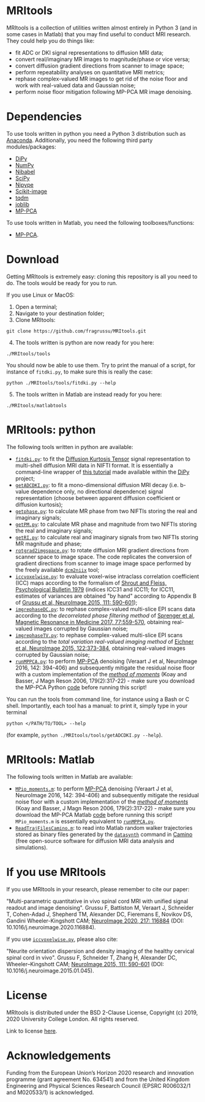# MRItools
MRItools is a collection of utilities written almost entirely in Python 3 (and in some cases in Matlab) that you may find useful to conduct MRI research. They could help you do things like:
* fit ADC or DKI signal representations to diffusion MRI data;
* convert real/imaginary MR images to magnitude/phase or vice versa;
* convert diffusion gradient directions from scanner to image space;
* perform repeatability analyses on quantitative MRI metrics;
* rephase complex-valued MR images to get rid of the noise floor and work with real-valued data and Gaussian noise;
* perform noise floor mitigation following MP-PCA MR image denoising.

# Dependencies
To use tools written in python you need a Python 3 distribution such as [Anaconda](http://www.anaconda.com/distribution). Additionally, you need the following third party modules/packages:
* [DiPy](http://dipy.org)
* [NumPy](http://numpy.org)
* [Nibabel](http://nipy.org/nibabel)
* [SciPy](http://www.scipy.org)
* [Nipype](http://nipype.readthedocs.io/en/latest)
* [Scikit-image](http://scikit-image.org)
* [tqdm](https://github.com/tqdm/tqdm)
* [joblib](https://joblib.readthedocs.io)
* [MP-PCA](https://github.com/NYU-DiffusionMRI/mppca_denoise/blob/master/mpdenoise.py)

To use tools written in Matlab, you need the following toolboxes/functions:
* [MP-PCA](https://github.com/NYU-DiffusionMRI/mppca_denoise/blob/master/MPdenoising.m).

# Download 
Getting MRItools is extremely easy: cloning this repository is all you need to do. The tools would be ready for you to run.

If you use Linux or MacOS:

1. Open a terminal;
2. Navigate to your destination folder;
3. Clone MRItools:
```
git clone https://github.com/fragrussu/MRItools.git 
```
4. The tools written is python are now ready for you here: 
```
./MRItools/tools
```
You should now be able to use them. Try to print the manual of a script, for instance of `fitdki.py`, to make sure this is really the case:
```
python ./MRItools/tools/fitdki.py --help
```
5. The tools written in Matlab are instead ready for you here:
```
./MRItools/matlabtools
```

# MRItools: python
The following tools written in python are available:
* [`fitdki.py`](http://github.com/fragrussu/MRItools/blob/master/tools/fitdki.py): to fit the [Diffusion Kurtosis Tensor](http://doi.org/10.1002/mrm.20508) signal representation to multi-shell diffusion MRI data in NIFTI format. It is essentially a command-line wrapper of [this tutorial](http://dipy.org/documentation/1.0.0./examples_built/reconst_dki) made available within the [DiPy](http://dipy.org/) project;
* [`getADCDKI.py`](http://github.com/fragrussu/MRItools/blob/master/tools/getADCDKI.py): to fit a mono-dimensional diffusion MRI decay (i.e. b-value dependence only, no directional dependence) signal representation (choose between apparent diffusion coefficient or diffusion kurtosis);
* [`getphase.py`](http://github.com/fragrussu/MRItools/blob/master/tools/getphase.py): to calculate MR phase from two NIFTIs storing the real and imaginary signals;
* [`getPM.py`](http://github.com/fragrussu/MRItools/blob/master/tools/getPM.py): to calculate MR phase and magnitude from two NIFTIs storing the real and imaginary signals;
* [`getRI.py`](http://github.com/fragrussu/MRItools/blob/master/tools/getRI.py): to calculate real and imaginary signals from two NIFTIs storing MR magnitude and phase;
* [`rotgrad2imgspace.py`](http://github.com/fragrussu/MRItools/blob/master/tools/rotgrad2imgspace.py): to rotate diffusion MRI gradient directions from scanner space to image space. The code replicates the conversion of gradient directions from scanner to image image space performed by the freely available [`dcm2niix`](http://github.com/rordenlab/dcm2niix) tool;
* [`iccvoxelwise.py`](http://github.com/fragrussu/MRItools/blob/master/tools/iccvoxelwise.py): to evaluate voxel-wise intraclass correlation coefficient (ICC) maps according to the formalism of [Shrout and Fleiss, Psychological Bulletin 1979](http://doi.org/10.1037/0033-2909.86.2.420) (indices ICC31 and ICC11; for ICC11, estimates of variances are obtained "by hand" according to Appendix B of [Grussu et al, NeuroImage 2015, 111: 590-601](http://doi.org/10.1016/j.neuroimage.2015.01.045));
* [`imgrephaseDC.py`](http://github.com/fragrussu/MRItools/blob/master/tools/imgrephaseDC.py): to rephase complex-valued multi-slice EPI scans data according to the *decorrelated phase filtering method* of [Sprenger et al, Magnetic Resonance in Medicine 2017, 77:559-570](http://doi.org/10.1002/mrm.26138), obtaining real-valued images corrupted by Gaussian noise;
* [`imgrephaseTV.py`](http://github.com/fragrussu/MRItools/blob/master/tools/imgrephaseTV.py): to rephase complex-valued multi-slice EPI scans according to the *total variation real-valued imaging method* of [Eichner et al, NeuroImage 2015, 122:373-384](http://doi.org/10.1016/j.neuroimage.2015.07.074), obtaining real-valued images corrupted by Gaussian noise;
* [`runMPPCA.py`](https://github.com/fragrussu/MRItools/blob/master/tools/runMPPCA.py): to perform [MP-PCA](http:/doi.org/10.1016/j.neuroimage.2016.08.016) denoising (Veraart J et al, NeuroImage 2016, 142: 394-406) and subsequently mitigate the residual noise floor with a custom implementation of the [*method of moments*](http://doi.org/10.1016/j.jmr.2006.01.016) (Koay and Basser, J Magn Reson 2006, 179(2):317-22) - make sure you download the MP-PCA Python [code](https://github.com/NYU-DiffusionMRI/mppca_denoise/blob/master/mpdenoise.py) before running this script!



You can run the tools from command line, for instance using a Bash or C shell. Importantly, each tool has a manual: to print it, simply type in your terminal
```
python </PATH/TO/TOOL> --help
```
(for example, `python ./MRItools/tools/getADCDKI.py --help`).



# MRItools: Matlab
The following tools written in Matlab are available:
* [`MPio_moments.m`](https://github.com/fragrussu/MRItools/blob/master/matlabtools/MPio_moments.m): to perform [MP-PCA](http:/doi.org/10.1016/j.neuroimage.2016.08.016) denoising (Veraart J et al, NeuroImage 2016, 142: 394-406) and subsequently mitigate the residual noise floor with a custom implementation of the [*method of moments*](http://doi.org/10.1016/j.jmr.2006.01.016) (Koay and Basser, J Magn Reson 2006, 179(2):317-22) - make sure you download the MP-PCA Matlab [code](https://github.com/NYU-DiffusionMRI/mppca_denoise/blob/master/MPdenoising.m) before running this script! `MPio_moments.m` is essentially equivalent to [`runMPPCA.py`](https://github.com/fragrussu/MRItools/blob/master/tools/runMPPCA.py).
* [`ReadTrajFilesCamino.m`](https://github.com/fragrussu/MRItools/blob/master/matlabtools/ReadTrajFilesCamino.m): to read into Matlab random walker trajectories stored as binary files generated by the [`datasynth`](http://camino.cs.ucl.ac.uk/index.php?n=Man.Datasynth) command in [Camino](http://camino.cs.ucl.ac.uk/index.php) (free open-source software for diffusion MRI data analysis and simulations).


# If you use MRItools
If you use MRItools in your research, please remember to cite our paper:

"Multi-parametric quantitative in vivo spinal cord MRI with unified signal readout and image denoising". Grussu F, Battiston M, Veraart J, Schneider T, Cohen-Adad J, Shepherd TM, Alexander DC, Fieremans E, Novikov DS, Gandini Wheeler-Kingshott CAM; [NeuroImage 2020, 217: 116884](http://doi.org/10.1016/j.neuroimage.2020.116884) (DOI: 10.1016/j.neuroimage.2020.116884).



If you use [`iccvoxelwise.py`](http://github.com/fragrussu/MRItools/blob/master/tools/iccvoxelwise.py), please also cite:

"Neurite orientation dispersion and density imaging of the healthy cervical spinal cord in vivo". Grussu F, Schneider T, Zhang H, Alexander DC, Wheeler–Kingshott CAM; [NeuroImage 2015, 111: 590-601](http://doi.org/10.1016/j.neuroimage.2015.01.045) (DOI: 10.1016/j.neuroimage.2015.01.045).



# License
MRItools is distributed under the BSD 2-Clause License, Copyright (c) 2019, 2020 University College London. All rights reserved.

Link to license [here](http://github.com/fragrussu/MRItools/blob/master/LICENSE).

# Acknowledgements
Funding from the European Union’s Horizon 2020 research and innovation programme (grant agreement No. 634541) and from the United Kingdom Engineering and Physical Sciences Research Council (EPSRC R006032/1 and M020533/1) is acknowledged.


